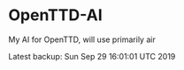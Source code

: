 # OpenTTD-AI
My AI for OpenTTD, will use primarily air

Latest backup: Sun Sep 29 16:01:01 UTC 2019
